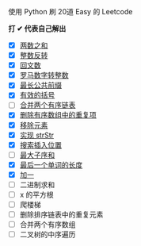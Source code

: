 使用 Python 刷 20道 Easy 的 Leetcode

**打 ✔ 代表自己解出**

- [x] [两数之和](./two-sum.py)
- [x] [整数反转](./reverse_integer.py)  
- [x] [回文数](./palindrome_number.py)  
- [x] [罗马数字转整数](./roman_to_integer.py)  
- [x] [最长公共前缀](./longest_common_prefix.py)  
- [x] [有效的括号](./valid_parentheses.py)  
- [ ] [合并两个有序链表](./merge_two_sorted_lists.py)
- [x] [删除有序数组中的重复项](./remove_duplicates_from_sorted_array.py)
- [x] [移除元素](./remove_element.py)
- [x] [实现 strStr](./implement_strstr.py)  
- [x] [搜索插入位置](./search_insert_position.py)  
- [ ] [最大子序和](./maximum_subarray.py)  
- [x] [最后一个单词的长度](./length_of_last_word.py)
- [x] [加一](./plus_one.py)
- [ ] 二进制求和  
- [ ] x 的平方根  
- [ ] 爬楼梯  
- [ ] 删除排序链表中的重复元素  
- [ ] 合并两个有序数组  
- [ ] 二叉树的中序遍历  